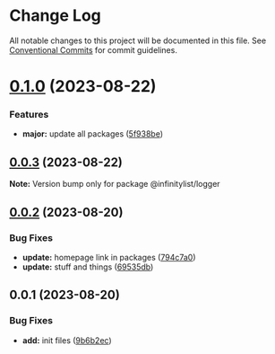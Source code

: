 # Change Log

All notable changes to this project will be documented in this file.
See [Conventional Commits](https://conventionalcommits.org) for commit guidelines.

# [0.1.0](https://github.com/InfinityBotList/node-sdk/compare/v0.0.2-patch1...v0.1.0) (2023-08-22)

### Features

-   **major:** update all packages ([5f938be](https://github.com/InfinityBotList/node-sdk/commit/5f938be742864bc69b6579ceb667f367d169c971))

## [0.0.3](https://github.com/InfinityBotList/node-sdk/compare/@infinitylist/logger@0.0.2...@infinitylist/logger@0.0.3) (2023-08-22)

**Note:** Version bump only for package @infinitylist/logger

## [0.0.2](https://github.com/InfinityBotList/node-sdk/compare/@infinitylist/logger@0.0.1...@infinitylist/logger@0.0.2) (2023-08-20)

### Bug Fixes

-   **update:** homepage link in packages ([794c7a0](https://github.com/InfinityBotList/node-sdk/commit/794c7a03f7479addfbe101f0a4f3294dda5ae0c6))
-   **update:** stuff and things ([69535db](https://github.com/InfinityBotList/node-sdk/commit/69535db5df42533f2620a343a2959baa2d12119e))

## 0.0.1 (2023-08-20)

### Bug Fixes

-   **add:** init files ([9b6b2ec](https://github.com/InfinityBotList/node-sdk/commit/9b6b2ec158a00281a303d9ca6e21ad69f1c954f1))
